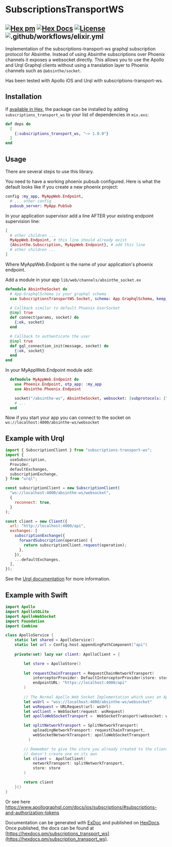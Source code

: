 # SubscriptionsTransportWS

## [![Hex pm](http://img.shields.io/hexpm/v/subscriptions_transport_ws.svg?style=flat)](https://hex.pm/packages/subscriptions_transport_ws) [![Hex Docs](https://img.shields.io/badge/hex-docs-9768d1.svg)](https://hexdocs.pm/subscriptions_transport_ws) [![License](https://img.shields.io/badge/License-MIT-blue.svg)](https://opensource.org/licenses/MIT)![.github/workflows/elixir.yml](https://github.com/maartenvanvliet/subscriptions-transport-ws/workflows/.github/workflows/elixir.yml/badge.svg)
<!-- MDOC !-->

Implementation of the subscriptions-transport-ws graphql subscription protocol for Absinthe. Instead of using Absinthe subscriptions over Phoenix channels it exposes a websocket directly. This allows you to use
the Apollo and Urql Graphql clients without using a translation layer to Phoenix channels such as `@absinthe/socket`. 

Has been tested with Apollo iOS and Urql with subscriptions-transport-ws.

## Installation

If [available in Hex](https://hex.pm/docs/publish), the package can be installed
by adding `subscriptions_transport_ws` to your list of dependencies in `mix.exs`:

```elixir
def deps do
  [
    {:subscriptions_transport_ws, "~> 1.0.0"}
  ]
end
```

## Usage

There are several steps to use this library. 

You need to have a working phoenix pubsub configured. Here is what the default looks like if you create a new phoenix project:
```elixir
config :my_app, MyAppWeb.Endpoint,
  # ... other config
  pubsub_server: MyApp.PubSub
```
In your application supervisor add a line AFTER your existing endpoint supervision line:

```elixir
[
  # other children ...
  MyAppWeb.Endpoint, # this line should already exist
  {Absinthe.Subscription, MyAppWeb.Endpoint}, # add this line
  # other children ...
]
```

Where MyAppWeb.Endpoint is the name of your application's phoenix endpoint.

Add a module in your app `lib/web/channels/absinthe_socket.ex`
```elixir
defmodule AbsintheSocket do
  # App.GraphqlSchema is your graphql schema
  use SubscriptionsTransportWS.Socket, schema: App.GraphqlSchema, keep_alive: 1000

  # Callback similar to default Phoenix UserSocket
  @impl true
  def connect(params, socket) do
    {:ok, socket}
  end

  # Callback to authenticate the user
  @impl true
  def gql_connection_init(message, socket) do
    {:ok, socket}
  end
end
```

In your MyAppWeb.Endpoint module add:
```elixir
  defmodule MyAppWeb.Endpoint do
    use Phoenix.Endpoint, otp_app: :my_app
    use Absinthe.Phoenix.Endpoint

    socket("/absinthe-ws", AbsintheSocket, websocket: [subprotocols: ["graphql-ws"]])
    # ...
  end
```

Now if you start your app you can connect to the socket on `ws://localhost:4000/absinthe-ws/websocket`

## Example with Urql 
```javascript
import { SubscriptionClient } from "subscriptions-transport-ws";
import {
  useSubscription,
  Provider,
  defaultExchanges,
  subscriptionExchange,
} from "urql";

const subscriptionClient = new SubscriptionClient(
  "ws://localhost:4000/absinthe-ws/websocket",
  {
    reconnect: true,
  }
);

const client = new Client({
  url: "http://localhost:4000/api",
  exchanges: [
    subscriptionExchange({
      forwardSubscription(operation) {
        return subscriptionClient.request(operation);
      },
    }),
    ...defaultExchanges,
  ],
});
```
See the [Urql documentation](https://formidable.com/open-source/urql/docs/advanced/subscriptions/#setting-up-subscriptions-transport-ws) for more information.

## Example with Swift

```swift
import Apollo
import ApolloSQLite
import ApolloWebSocket
import Foundation
import Combine

class ApolloService {
    static let shared = ApolloService()
    static let url = Config.host.appendingPathComponent("api")
  
    private(set) lazy var client: ApolloClient = {

        let store = ApolloStore()
        
        let requestChainTransport = RequestChainNetworkTransport(
            interceptorProvider: DefaultInterceptorProvider(store: store),
            endpointURL: "https://localhost:4000/api"
        )
        
        // The Normal Apollo Web Socket Implementation which uses an Apollo adapter server side
        let wsUrl = "wss://localhost:4000/absinthe-ws/websocket"
        let wsRequest = URLRequest(url: wsUrl)
        let wsClient = WebSocket(request: wsRequest)
        let apolloWebSocketTransport =  WebSocketTransport(websocket: wsClient)

        let splitNetworkTransport = SplitNetworkTransport(
            uploadingNetworkTransport: requestChainTransport,
            webSocketNetworkTransport: apolloWebSocketTransport
          )

        // Remember to give the store you already created to the client so it
        // doesn't create one on its own
        let client =  ApolloClient(
            networkTransport: splitNetworkTransport,
            store: store
        )

        return client
    }()
}
```

Or see here https://www.apollographql.com/docs/ios/subscriptions/#subscriptions-and-authorization-tokens

<!-- MDOC !-->

Documentation can be generated with [ExDoc](https://github.com/elixir-lang/ex_doc)
and published on [HexDocs](https://hexdocs.pm). Once published, the docs can
be found at [https://hexdocs.pm/subscriptions_transport_ws](https://hexdocs.pm/subscription_transport_ws).
